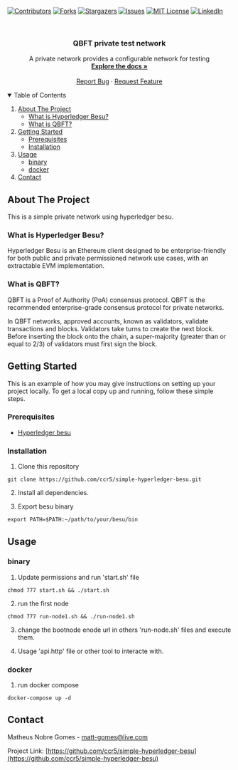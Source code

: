[![Contributors][contributors-shield]][contributors-url]
[![Forks][forks-shield]][forks-url]
[![Stargazers][stars-shield]][stars-url]
[![Issues][issues-shield]][issues-url]
[![MIT License][license-shield]][license-url]
[![LinkedIn][linkedin-shield]][linkedin-url]


<!-- PROJECT LOGO -->
<br />
<p align="center">
  <h3 align="center">QBFT private test network</h3>

  <p align="center">
    A private network provides a configurable network for testing
    <br />
    <a href="https://github.com/ccr5/simple-hyperledger-besu"><strong>Explore the docs »</strong></a>
    <br />
    <br />
    <a href="https://github.com/ccr5/simple-hyperledger-besu/issues">Report Bug</a>
    ·
    <a href="https://github.com/ccr5/simple-hyperledger-besu/issues">Request Feature</a>
  </p>
</p>



<!-- TABLE OF CONTENTS -->
<details open="open">
  <summary>Table of Contents</summary>
  <ol>
    <li>
      <a href="#about-the-project">About The Project</a>
      <ul>
        <li><a href="#what-is-hyperledger-besu">What is Hyperledger Besu?</a></li>
        <li><a href="#what-is-qbft">What is QBFT?</a></li>
      </ul>
    </li>
    <li>
      <a href="#getting-started">Getting Started</a>
      <ul>
        <li><a href="#prerequisites">Prerequisites</a></li>
        <li><a href="#installation">Installation</a></li>
      </ul>
    </li>
    <li>
      <a href="#usage">Usage</a>
      <ul>
        <li><a href="#binary">binary</a></li>
        <li><a href="#docker">docker</a></li>
      </ul>
    </li>
    <li><a href="#contact">Contact</a></li>
  </ol>
</details>



<!-- ABOUT THE PROJECT -->
## About The Project

This is a simple private network using hyperledger besu. 

### What is Hyperledger Besu?
Hyperledger Besu is an Ethereum client designed to be enterprise-friendly for both public and private permissioned network use cases, with an extractable EVM implementation.

### What is QBFT?
QBFT is a Proof of Authority (PoA) consensus protocol. QBFT is the recommended enterprise-grade consensus protocol for private networks.

In QBFT networks, approved accounts, known as validators, validate transactions and blocks. Validators take turns to create the next block. Before inserting the block onto the chain, a super-majority (greater than or equal to 2/3) of validators must first sign the block.


<!-- GETTING STARTED -->
## Getting Started

This is an example of how you may give instructions on setting up your project locally.
To get a local copy up and running, follow these simple steps.

### Prerequisites

* <a href="https://besu.hyperledger.org/stable/private-networks/get-started/install/binary-distribution">Hyperledger besu </a>

### Installation

1. Clone this repository
```shell
git clone https://github.com/ccr5/simple-hyperledger-besu.git
```
2. Install all dependencies.

3. Export besu binary
```shell
export PATH=$PATH:~/path/to/your/besu/bin
```

## Usage


### binary

1. Update permissions and run 'start.sh' file 
```shell
chmod 777 start.sh && ./start.sh
```

2. run the first node 
```shell
chmod 777 run-node1.sh && ./run-node1.sh
```

3. change the bootnode enode url in others 'run-node.sh' files and execute them.

4. Usage 'api.http' file or other tool to interacte with.


### docker

1. run docker compose 
```shell
docker-compose up -d
```

<!-- CONTACT -->
## Contact

Matheus Nobre Gomes - matt-gomes@live.com

Project Link: [https://github.com/ccr5/simple-hyperledger-besu](https://github.com/ccr5/simple-hyperledger-besu)



<!-- MARKDOWN LINKS & IMAGES -->
<!-- https://www.markdownguide.org/basic-syntax/#reference-style-links -->
[contributors-shield]: https://img.shields.io/github/contributors/ccr5/simple-hyperledger-besu.svg?style=for-the-badge
[contributors-url]: https://github.com/ccr5/simple-hyperledger-besu/graphs/contributors
[forks-shield]: https://img.shields.io/github/forks/ccr5/simple-hyperledger-besu.svg?style=for-the-badge
[forks-url]: https://github.com/ccr5/simple-hyperledger-besu/network/members
[stars-shield]: https://img.shields.io/github/stars/ccr5/simple-hyperledger-besu.svg?style=for-the-badge
[stars-url]: https://github.com/ccr5/simple-hyperledger-besu/stargazers
[issues-shield]: https://img.shields.io/github/issues/ccr5/simple-hyperledger-besu.svg?style=for-the-badge
[issues-url]: https://github.com/ccr5/simple-hyperledger-besu/issues
[license-shield]: https://img.shields.io/github/license/ccr5/simple-hyperledger-besu.svg?style=for-the-badge
[license-url]: https://github.com/ccr5/simple-hyperledger-besu/blob/master/LICENSE.txt
[linkedin-shield]: https://img.shields.io/badge/-LinkedIn-black.svg?style=for-the-badge&logo=linkedin&colorB=555
[linkedin-url]: https://linkedin.com/in/mattnobre
[product-screenshot]: img/logo.jpeg
